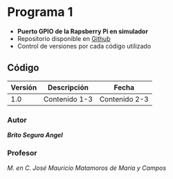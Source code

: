 # Programa 1
* **Puerto GPIO de la Rapsberry Pi en simulador**
* Repositorio disponible en [Github](https://github.com/angelbritoFI/Sistemas_Embebidos)
* Control de versiones por cada código utilizado

## Código 
| Versión | Descripción | Fecha |
| -- | -- | -- |
| 1.0 | Contenido 1-3 | Contenido 2-3 |

### Autor 
***Brito Segura Angel***

### Profesor
*M. en C. José Mauricio Matamoros de María y Campos*
